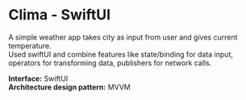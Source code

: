 # Clima - SwiftUI
A simple weather app takes city as input from user and gives current temperature.<br> Used swiftUI and combine features like state/binding for data input, operators for transforming data, publishers for network calls. <br>

**Interface:** SwiftUI <br>
**Architecture design pattern:** MVVM
